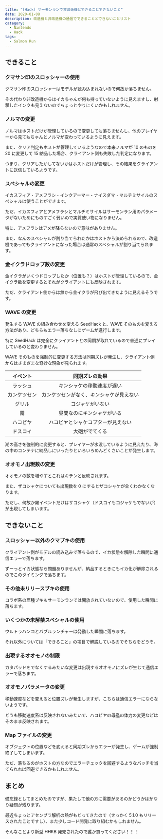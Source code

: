 ```yaml
---
title: "[Hack] サーモンランで非改造機とできることできないこと"
date: 2020-01-08
description: 改造機と非改造機の通信でできることとできないことリスト
category:
  - Nintendo
  - Hack
tags:
  - Salmon Run
---
```


## できること

### クマサン印のスロッシャーの使用

クマサン印のスロッシャーはモデルが読み込まれないので何故か落ちません。

その代わり非改造機からはイカちゃんが何も持っていないように見えますし、射撃したインクも見えないのでちょっとやりにくいかもしれません。

### ノルマの変更

ノルマはホストだけが管理しているので変更しても落ちませんし、他のプレイヤーから見てもちゃんとノルマが変わっているように見えます。

また、クリア判定もホストが管理しているようなので本来ノルマが 10 のものを 20 に変更して 15 納品した場合、クライアント側も失敗した判定になります。

つまり、クリアしたかしてないかはホストだけが管理し、その結果をクライアントに送信しているようです。

### スペシャルの変更

イカスフィア・アメフラシ・インクアーマー・ナイスダマ・マルチミサイルのスペシャルは使うことができます。

ただ、イカスフィアとアメフラシとマルチミサイルはサーモンラン用のパラメータがないためにものすごく弱いので実質使い物になりません。

特に、アメフラシはアメが降らないので意味がありません。

また、なんのスペシャルが割り当てられたかはホストから決められるので、改造機であってもクライアントになった場合は通常のスペシャルが割り当てられます。

### 金イクラドロップ数の変更

金イクラがいくつドロップしたか（位置も？）はホストが管理しているので、金イクラ数を変更するとそれがクライアントにも反映されます。

ただ、クライアント側からは無から金イクラが飛び出てきたように見えるそうです。

### WAVE の変更

発生する WAVE の組み合わせを変える SeedHack と、WAVE そのものを変える方法があり、どちらもエラー落ちなしにゲームが進行します。

特に SeedHack は完全にクライアントとの同期が取れているので普通にプレイしているのと変わりません。

WAVE そのものを強制的に変更する方法は同期ズレが発生し、クライアント側からはさまざまな奇妙な現象が見られます。

|   イベント   |              同期ズレの効果              |
| :----------: | :--------------------------------------: |
|   ラッシュ   |        キンシャケの移動速度が遅い        |
| カンケツセン | カンケツセンがなく、キンシャケが見えない |
|    グリル    |             コジャケがいない             |
|      霧      |        昼間なのにキンシャケがいる        |
|   ハコビヤ   |    ハコビヤとシャケコプターが見えない    |
|   ドスコイ   |              大砲がでてくる              |

潮の高さを強制的に変更すると、プレイヤーが水没しているように見えたり、海の中のコンテナに納品しにいったりといろいろめんどくさいことが発生します。

### オオモノ出現数の変更

オオモノの数を増やすとこれはキチンと反映されます。

また、ザコシャケについても出現数を 0 にするとザコシャケが全くわかなくなります。

ただし、何故か霧イベントだけはザコシャケ（ドスコイもコジャケもでないが）が出現してしまいます。

## できないこと

### スロッシャー以外のクマブキの使用

クライアント側がモデルの読み込みで落ちるので、イカ状態を解除した瞬間に通信エラーで落ちます。

ずーっとイカ状態なら問題ありませんが、納品するときにもイカ化が解除されるのでこのタイミングで落ちます。

### その他未リリースブキの使用

コラボ系の亜種ブキもサーモンランでは開放されていないので、使用した瞬間に落ちます。

### いくつかの未解禁スペシャルの使用

ウルトラハンコとバブルランチャーは発動した瞬間に落ちます。

それ以外については「できること」の項目で解説しているのでそちらをどうぞ。

### 出現するオオモノの制限

カタパッドをでなくするみたいな変更は出現するオオモノにズレが生じて通信エラーで落ちます。

### オオモノパラメータの変更

移動速度などを変えると位置ズレが発生しますが、こちらは通信エラーにならないようです。

どうも移動速度系は反映されないみたいで、ハコビヤの母艦の体力の変更などはそのまま反映されます。

### Map ファイルの変更

オブジェクトの位置などを変えると同期ズレからエラーが発生し、ゲームが強制終了してしまいます。

ただ、落ちるのがホストの方なのでエラーチェックを回避するようなパッチを当てられれば回避できるかもしれません。

## まとめ

備忘録としてまとめたのですが、果たして他の方に需要があるのかどうかはかなり疑問が残ります。

最近ちょっとアセンブラ解析の熱がもどってきたので（せっかく 5.1.0 もリリースされたことですし）、また少しコード開発に取り組むかもしれません。

そんなことより新型 HHKB 発売されたので誰か買ってください！！！
